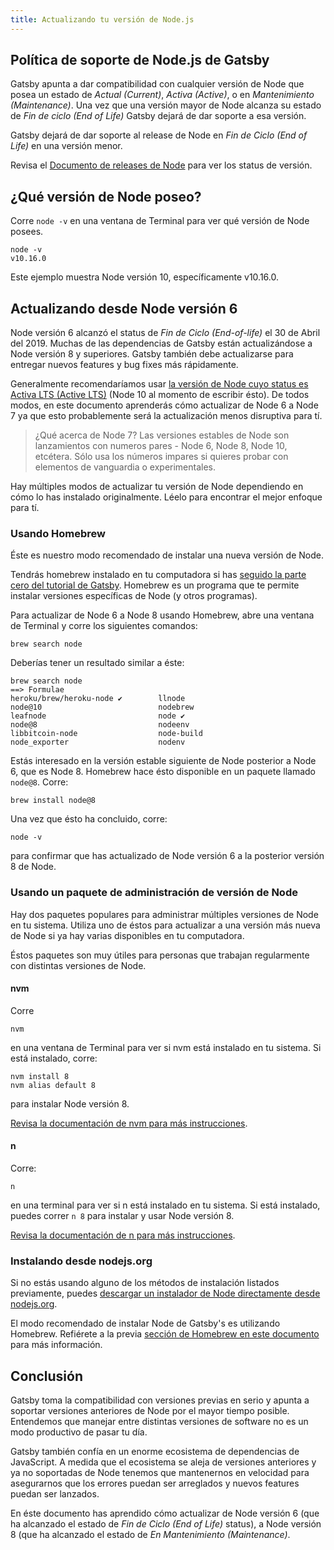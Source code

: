```yaml
---
title: Actualizando tu versión de Node.js
---
```


## Política de soporte de Node.js de Gatsby

Gatsby apunta a dar compatibilidad con cualquier versión de Node que posea un estado de _Actual (Current)_, _Activa (Active)_, o en _Mantenimiento (Maintenance)_. Una vez que una versión mayor de Node alcanza su estado de _Fin de ciclo (End of Life)_ Gatsby dejará de dar soporte a esa versión.

Gatsby dejará de dar soporte al release de Node en _Fin de Ciclo (End of Life)_ en una versión menor.

Revisa el [Documento de releases de Node](https://github.com/nodejs/Release#nodejs-release-working-group) para ver los status de versión.

## ¿Qué versión de Node poseo?

Corre `node -v` en una ventana de Terminal para ver qué versión de Node posees.

```
node -v
v10.16.0
```

Este ejemplo muestra Node versión 10, específicamente v10.16.0.

## Actualizando desde Node versión 6

Node versión 6 alcanzó el status de  _Fin de Ciclo (End-of-life)_ el 30 de Abril del 2019. Muchas de las dependencias de Gatsby están actualizándose a Node versión 8 y superiores. Gatsby también debe actualizarse para entregar nuevos features y bug fixes más rápidamente.

Generalmente recomendaríamos usar [la versión de Node cuyo status es Activa LTS (Active LTS)](https://github.com/nodejs/Release#nodejs-release-working-group) (Node 10 al momento de escribir ésto). De todos modos, en este documento aprenderás cómo actualizar de Node 6 a Node 7 ya que esto probablemente será la actualización menos disruptiva para tí.

> ¿Qué acerca de Node 7? Las versiones estables de Node son lanzamientos con numeros pares - Node 6, Node 8, Node 10, etcétera. Sólo usa los números impares si quieres probar con elementos de vanguardia o experimentales.

Hay múltiples modos de actualizar tu versión de Node dependiendo en cómo lo has instalado originalmente. Léelo para encontrar el mejor enfoque para tí.

### Usando Homebrew

Éste es nuestro modo recomendado de instalar una nueva versión de Node.

Tendrás homebrew instalado en tu computadora si has [seguido la parte cero del tutorial de Gatsby](https://www.gatsbyjs.org/tutorial/part-zero/#-install-nodejs-and-npm). Homebrew es un programa que te permite instalar versiones específicas de Node (y otros programas).

Para actualizar de Node 6 a Node 8 usando Homebrew, abre una ventana de Terminal y corre los siguientes comandos:

```
brew search node
```

Deberías tener un resultado similar a éste:

```
brew search node
==> Formulae
heroku/brew/heroku-node ✔        llnode                           node@10                          nodebrew
leafnode                         node ✔                           node@8                           nodeenv
libbitcoin-node                  node-build                       node_exporter                    nodenv
```

Estás interesado en la versión estable siguiente de Node posterior a Node 6, que es Node 8. Homebrew hace ésto disponible en un paquete llamado `node@8`. Corre:

```
brew install node@8
```

Una vez que ésto ha concluido, corre:

```
node -v
```

para confirmar que has actualizado de Node versión 6 a la posterior versión 8 de Node.

### Usando un paquete de administración de versión de Node

Hay dos paquetes populares para administrar múltiples versiones de Node en tu sistema. Utiliza uno de éstos para actualizar a una versión más nueva de Node si ya hay varias disponibles en tu computadora.

Éstos paquetes son muy útiles para personas que trabajan regularmente con distintas versiones de Node.

#### nvm

Corre

```
nvm
```

en una ventana de Terminal para ver si nvm está instalado en tu sistema. Si está instalado, corre:

```
nvm install 8
nvm alias default 8
```

para instalar Node versión 8.

[Revisa la documentación de nvm para más instrucciones](https://github.com/nvm-sh/nvm).

#### n

Corre:

```
n
```

en una terminal para ver si n está instalado en tu sistema. Si está instalado, puedes correr `n 8` para instalar y usar Node versión 8.

[Revisa la documentación de n para más instrucciones](https://github.com/tj/n).

### Instalando desde  nodejs.org

Si no estás usando alguno de los métodos de instalación listados previamente, puedes [descargar un instalador de Node directamente desde nodejs.org](https://nodejs.org/es/).

El modo recomendado de instalar Node de Gatsby's  es utilizando Homebrew. Refiérete a la previa [sección de Homebrew en este documento](#using-homebrew) para más información.

## Conclusión

Gatsby toma la compatibilidad con versiones previas en serio y apunta a soportar versiones anteriores de Node por el mayor tiempo posible. Entendemos que manejar entre distintas versiones de software no es un modo productivo de pasar tu día.

Gatsby también confía en un enorme ecosistema de dependencias de JavaScript. A medida que el ecosistema se aleja de versiones anteriores y ya no soportadas de Node tenemos que mantenernos en velocidad para asegurarnos que los errores puedan ser arreglados y nuevos features puedan ser lanzados.

En éste documento has aprendido cómo actualizar de Node versión 6 (que ha alcanzado el estado de  _Fin de Ciclo (End of Life)_ status), a Node versión 8 (que ha alcanzado el estado de _En Mantenimiento (Maintenance)_.
